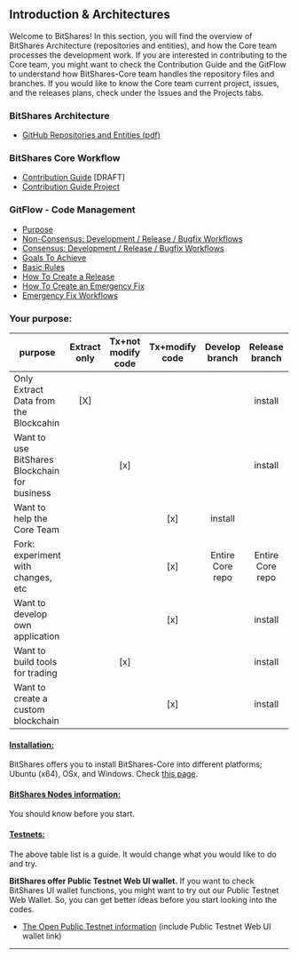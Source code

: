 ## Introduction & Architectures 

Welcome to BitShares! In this section, you will find the overview of BitShares Architecture (repositories and entities), and how the Core team processes the development work.  If you are interested in contributing to the Core team, you might want to check the Contribution Guide and the GitFlow to understand how BitShares-Core team handles the repository files and branches.  If you would like to know the Core team current project, issues, and the releases plans, check under the Issues and the Projects tabs.

### BitShares Architecture  
- [GitHub Repositories and Entities (pdf)](/core/knowledge_base/shared_files/BitShares_Architecture-V4.pdf) 


### BitShares Core Workflow
- [Contribution Guide](/core/intro/contribution_guide.md#contribution-guide) [DRAFT]
- [Contribution Guide Project](https://github.com/bitshares/bitshares-core/projects/6)

### GitFlow - Code Management

- [Purpose](/core/intro/bitshares_core_gitflow.md)
- [Non-Consensus: Development / Release / Bugfix Workflows](/core/intro/bitshares_core_gitflow.md#non-consensus-development--release--bugfix-workflows)
- [Consensus: Development / Release / Bugfix Workflows](/core/intro/bitshares_core_gitflow.md#consensus-development--release--bugfix-workflows)
- [Goals To Achieve](/core/intro/bitshares_core_gitflow.md#goals-to-achieve)
- [Basic Rules](/core/intro/bitshares_core_gitflow.md#basic-rules)
- [How To Create a Release](/core/intro/bitshares_core_gitflow.md#how-to-create-a-release)
- [How To Create an Emergency Fix](/core/intro/bitshares_core_gitflow.md#how-to-create-an-emergency-fix)
- [Emergency Fix Workflows](/core/intro/bitshares_core_gitflow.md#emergency-fix-workflows)



### Your purpose:

|   purpose      | Extract only |Tx+not modify code| Tx+modify code | Develop branch | Release branch |Testnet: may use|
| ------------------- |:----------:|:---:|:---:|:---:|:---:|:---:|
| Only Extract Data from the Blockcahin |[X] |  |  |  | install | public|
| Want to use BitShares Blockchain for business | | [x] |  |  | install |(public) |
| Want to help the Core Team          | |  | [x] |install  |  |public |
| Fork: experiment with changes, etc  | |  | [x] | Entire Core repo | Entire Core repo |private |
| Want to develop own application     | |  | [x] |  | install |private |
| Want to build tools for trading     | |[x] | |  | install |private |
| Want to create a custom blockchain  | |  | [x] |  | install |private |

#### [Installation:](/core/installation/README.md#install-a-development-environment)
BitShares offers you to install BitShares-Core into different platforms; Ubuntu (x64), OSx, and Windows. Check [this page](/core/installation/README.md#install-a-development-environment).

#### [BitShares Nodes information:](/core/nodes_full_witness/README.md#bitshares-nodes-and-p2p-network)
You should know before you start.

#### [Testnets: ](/core/testnets/README.md#testnets)

The above table list is a guide. It would change what you would like to do and try. 

**BitShares offer Public Testnet Web UI wallet.** If you want to check BitShares UI wallet functions, you might want to try out our Public Testnet Web Wallet. So, you can get better ideas before you start looking into the codes.

* [The Open Public Testnet information](/core/testnets/public_testnet_details.md#public-testnet-details) (include Public Testnet Web UI wallet link) 


***

